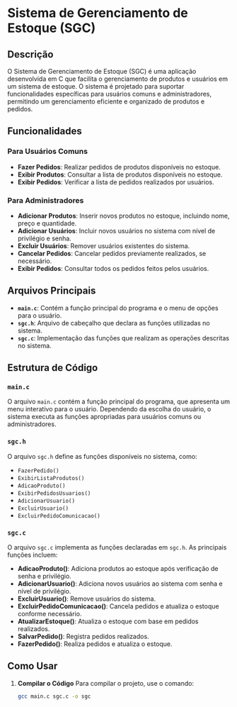 # Sistema de Gerenciamento de Estoque (SGC)

## Descrição

O Sistema de Gerenciamento de Estoque (SGC) é uma aplicação desenvolvida em C que facilita o gerenciamento de produtos e usuários em um sistema de estoque. O sistema é projetado para suportar funcionalidades específicas para usuários comuns e administradores, permitindo um gerenciamento eficiente e organizado de produtos e pedidos.

## Funcionalidades

### Para Usuários Comuns
- **Fazer Pedidos**: Realizar pedidos de produtos disponíveis no estoque.
- **Exibir Produtos**: Consultar a lista de produtos disponíveis no estoque.
- **Exibir Pedidos**: Verificar a lista de pedidos realizados por usuários.

### Para Administradores
- **Adicionar Produtos**: Inserir novos produtos no estoque, incluindo nome, preço e quantidade.
- **Adicionar Usuários**: Incluir novos usuários no sistema com nível de privilégio e senha.
- **Excluir Usuários**: Remover usuários existentes do sistema.
- **Cancelar Pedidos**: Cancelar pedidos previamente realizados, se necessário.
- **Exibir Pedidos**: Consultar todos os pedidos feitos pelos usuários.

## Arquivos Principais

- **`main.c`**: Contém a função principal do programa e o menu de opções para o usuário.
- **`sgc.h`**: Arquivo de cabeçalho que declara as funções utilizadas no sistema.
- **`sgc.c`**: Implementação das funções que realizam as operações descritas no sistema.

## Estrutura de Código

### `main.c`

O arquivo `main.c` contém a função principal do programa, que apresenta um menu interativo para o usuário. Dependendo da escolha do usuário, o sistema executa as funções apropriadas para usuários comuns ou administradores.

### `sgc.h`

O arquivo `sgc.h` define as funções disponíveis no sistema, como:
- `FazerPedido()`
- `ExibirListaProdutos()`
- `AdicaoProduto()`
- `ExibirPedidosUsuarios()`
- `AdicionarUsuario()`
- `ExcluirUsuario()`
- `ExcluirPedidoComunicacao()`

### `sgc.c`

O arquivo `sgc.c` implementa as funções declaradas em `sgc.h`. As principais funções incluem:
- **AdicaoProduto()**: Adiciona produtos ao estoque após verificação de senha e privilégio.
- **AdicionarUsuario()**: Adiciona novos usuários ao sistema com senha e nível de privilégio.
- **ExcluirUsuario()**: Remove usuários do sistema.
- **ExcluirPedidoComunicacao()**: Cancela pedidos e atualiza o estoque conforme necessário.
- **AtualizarEstoque()**: Atualiza o estoque com base em pedidos realizados.
- **SalvarPedido()**: Registra pedidos realizados.
- **FazerPedido()**: Realiza pedidos e atualiza o estoque.

## Como Usar

1. **Compilar o Código**
   Para compilar o projeto, use o comando:
   ```sh
   gcc main.c sgc.c -o sgc
